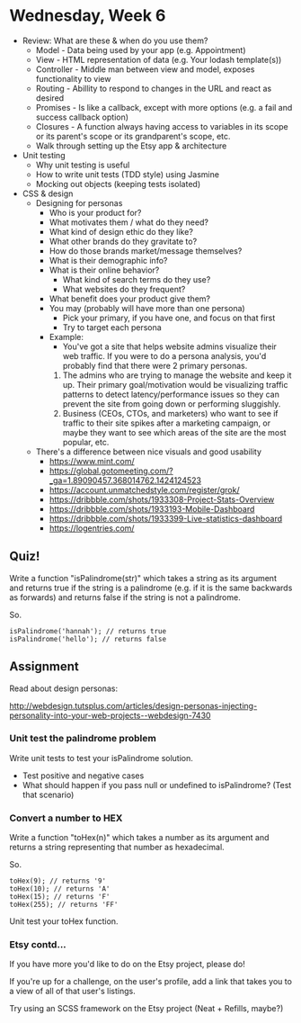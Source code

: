 # Wednesday, Week 6

- Review: What are these & when do you use them?
  - Model - Data being used by your app (e.g. Appointment)
  - View - HTML representation of data (e.g. Your lodash template(s))
  - Controller - Middle man between view and model, exposes functionality to view
  - Routing - Abillity to respond to changes in the URL and react as desired
  - Promises - Is like a callback, except with more options (e.g. a fail and
    success callback option)
  - Closures - A function always having access to variables in its scope or
  its parent's scope or its grandparent's scope, etc.
  - Walk through setting up the Etsy app & architecture
- Unit testing
  - Why unit testing is useful
  - How to write unit tests (TDD style) using Jasmine
  - Mocking out objects (keeping tests isolated)
- CSS & design
  - Designing for personas
    - Who is your product for?
    - What motivates them / what do they need?
    - What kind of design ethic do they like?
    - What other brands do they gravitate to?
    - How do those brands market/message themselves?
    - What is their demographic info?
    - What is their online behavior?
      - What kind of search terms do they use?
      - What websites do they frequent?
    - What benefit does your product give them?
    - You may (probably will have more than one persona)
      - Pick your primary, if you have one, and focus on that first
      - Try to target each persona
    - Example:
      - You've got a site that helps website admins visualize their web
      traffic. If you were to do a persona analysis, you'd probably find
      that there were 2 primary personas.
      1. The admins who are trying to
      manage the website and keep it up. Their primary goal/motivation would
      be visualizing traffic patterns to detect latency/performance issues
      so they can prevent the site from going down or performing sluggishly.
      2. Business (CEOs, CTOs, and marketers) who want to see if traffic to
      their site spikes after a marketing campaign, or maybe they want to
      see which areas of the site are the most popular, etc.
  - There's a difference between nice visuals and good usability
    - https://www.mint.com/
    - https://global.gotomeeting.com/?_ga=1.89090457.368014762.1424124523
    - https://account.unmatchedstyle.com/register/grok/
    - https://dribbble.com/shots/1933308-Project-Stats-Overview
    - https://dribbble.com/shots/1933193-Mobile-Dashboard
    - https://dribbble.com/shots/1933399-Live-statistics-dashboard
    - https://logentries.com/

## Quiz!

Write a function "isPalindrome(str)" which takes a string as its argument
and returns true if the string is a palindrome (e.g. if it is the same
  backwards as forwards) and returns false if the string is not a palindrome.

So.

    isPalindrome('hannah'); // returns true
    isPalindrome('hello'); // returns false

## Assignment

Read about design personas:

http://webdesign.tutsplus.com/articles/design-personas-injecting-personality-into-your-web-projects--webdesign-7430

### Unit test the palindrome problem

Write unit tests to test your isPalindrome solution.

- Test positive and negative cases
- What should happen if you pass null or undefined to isPalindrome? (Test that
  scenario)

### Convert a number to HEX

Write a function "toHex(n)" which takes a number as its argument and returns
a string representing that number as hexadecimal.

So.

    toHex(9); // returns '9'
    toHex(10); // returns 'A'
    toHex(15); // returns 'F'
    toHex(255); // returns 'FF'

Unit test your toHex function.

### Etsy contd...

If you have more you'd like to do on the Etsy project, please do!

If you're up for a challenge, on the user's profile, add a link that takes
you to a view of all of that user's listings.

Try using an SCSS framework on the Etsy project (Neat + Refills, maybe?)
